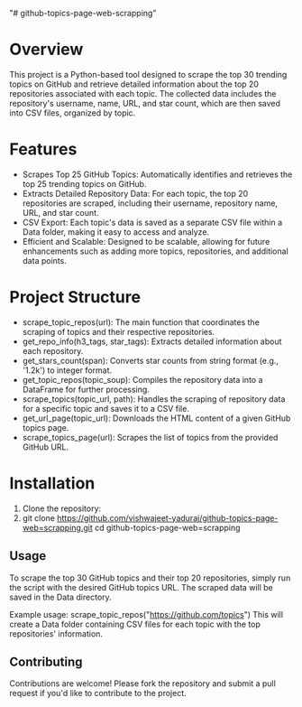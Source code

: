 "# github-topics-page-web-scrapping" 
# Overview
This project is a Python-based tool designed to scrape the top 30 trending topics on GitHub and retrieve detailed information about the top 20 repositories associated with each topic. The collected data includes the repository's username, name, URL, and star count, which are then saved into CSV files, organized by topic.

# Features
* Scrapes Top 25 GitHub Topics: Automatically identifies and retrieves the top 25 trending topics on GitHub.
* Extracts Detailed Repository Data: For each topic, the top 20 repositories are scraped, including their username, repository name, URL, and star count.
* CSV Export: Each topic's data is saved as a separate CSV file within a Data folder, making it easy to access and analyze.
* Efficient and Scalable: Designed to be scalable, allowing for future enhancements such as adding more topics, repositories, and additional data points.

# Project Structure
* scrape_topic_repos(url): The main function that coordinates the scraping of topics and their respective repositories.
* get_repo_info(h3_tags, star_tags): Extracts detailed information about each repository.
* get_stars_count(span): Converts star counts from string format (e.g., '1.2k') to integer format.
* get_topic_repos(topic_soup): Compiles the repository data into a DataFrame for further processing.
* scrape_topics(topic_url, path): Handles the scraping of repository data for a specific topic and saves it to a CSV file.
* get_url_page(topic_url): Downloads the HTML content of a given GitHub topics page.
* scrape_topics_page(url): Scrapes the list of topics from the provided GitHub URL.

# Installation
1. Clone the repository:
2. git clone https://github.com/vishwajeet-yaduraj/github-topics-page-web=scrapping.git
   cd github-topics-page-web=scrapping
## Usage
To scrape the top 30 GitHub topics and their top 20 repositories, simply run the script with the desired GitHub topics URL.
The scraped data will be saved in the Data directory.

Example usage: scrape_topic_repos("https://github.com/topics")
This will create a Data folder containing CSV files for each topic with the top repositories' information.

## Contributing
Contributions are welcome! Please fork the repository and submit a pull request if you'd like to contribute to the project.

